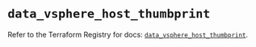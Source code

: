 # `data_vsphere_host_thumbprint`

Refer to the Terraform Registry for docs: [`data_vsphere_host_thumbprint`](https://registry.terraform.io/providers/vmware/vsphere/2.14.2/docs/data-sources/host_thumbprint).
